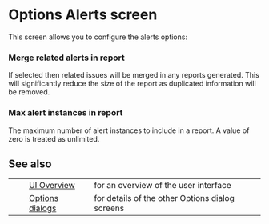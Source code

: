 # Options Alerts screen #

This screen allows you to configure the alerts options:

### Merge related alerts in report ###

If selected then related issues will be merged in any reports generated.
This will significantly reduce the size of the report as duplicated information will be removed.

### Max alert instances in report ###

The maximum number of alert instances to include in a report.
A value of zero is treated as unlimited.

## See also ##

<table> 
 <tbody>
  <tr>
   <td>&nbsp;&nbsp;&nbsp;&nbsp;</td>
   <td> <a href="HelpUiOverview" rel="nofollow">UI Overview</a></td>
   <td>for an overview of the user interface</td>
  </tr> 
  <tr>
   <td>&nbsp;&nbsp;&nbsp;&nbsp;</td>
   <td> <a href="HelpUiDialogsOptionsOptions" rel="nofollow">Options dialogs</a></td>
   <td>for details of the other Options dialog screens</td>
  </tr> 
 </tbody>
</table>